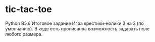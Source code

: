 # tic-tac-toe
Python B5.6 Итоговое задание
Игра крестики-нолики 3 на 3 (по умолчанию).
В коде есть прописанна возможность задавать поле любого размера.
